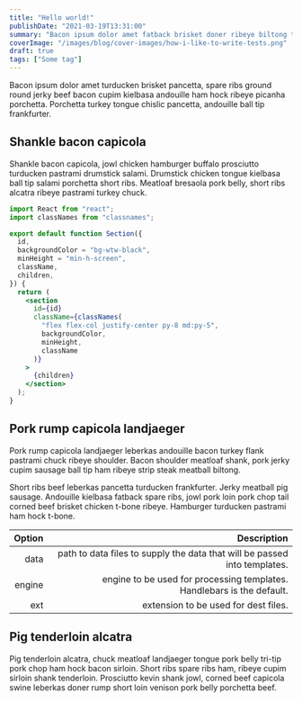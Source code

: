 ```yaml
---
title: "Hello world!"
publishDate: "2021-03-19T13:31:00"
summary: "Bacon ipsum dolor amet fatback brisket doner ribeye biltong tenderloin beef ribs burgdoggen shank chislic turducken bacon strip steak."
coverImage: "/images/blog/cover-images/how-i-like-to-write-tests.png"
draft: true
tags: ["Some tag"]
---
```


Bacon ipsum dolor amet turducken brisket pancetta, spare ribs ground round jerky beef bacon cupim kielbasa andouille ham hock ribeye picanha porchetta. Porchetta turkey tongue chislic pancetta, andouille ball tip frankfurter.

## Shankle bacon capicola

Shankle bacon capicola, jowl chicken hamburger buffalo prosciutto turducken pastrami drumstick salami. Drumstick chicken tongue kielbasa ball tip salami porchetta short ribs. Meatloaf bresaola pork belly, short ribs alcatra ribeye pastrami turkey chuck.

```jsx
import React from "react";
import classNames from "classnames";

export default function Section({
  id,
  backgroundColor = "bg-wtw-black",
  minHeight = "min-h-screen",
  className,
  children,
}) {
  return (
    <section
      id={id}
      className={classNames(
        "flex flex-col justify-center py-8 md:py-5",
        backgroundColor,
        minHeight,
        className
      )}
    >
      {children}
    </section>
  );
}
```

## Pork rump capicola landjaeger

Pork rump capicola landjaeger leberkas andouille bacon turkey flank pastrami chuck ribeye shoulder. Bacon shoulder meatloaf shank, pork jerky cupim sausage ball tip ham ribeye strip steak meatball biltong.

Short ribs beef leberkas pancetta turducken frankfurter. Jerky meatball pig sausage. Andouille kielbasa fatback spare ribs, jowl pork loin pork chop tail corned beef brisket chicken t-bone ribeye. Hamburger turducken pastrami ham hock t-bone.

| Option |                                                               Description |
| -----: | ------------------------------------------------------------------------: |
|   data | path to data files to supply the data that will be passed into templates. |
| engine |    engine to be used for processing templates. Handlebars is the default. |
|    ext |                                      extension to be used for dest files. |

## Pig tenderloin alcatra

Pig tenderloin alcatra, chuck meatloaf landjaeger tongue pork belly tri-tip pork chop ham hock bacon sirloin. Short ribs spare ribs ham, ribeye cupim sirloin shank tenderloin. Prosciutto kevin shank jowl, corned beef capicola swine leberkas doner rump short loin venison pork belly porchetta beef.
